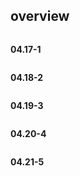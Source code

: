 ## overview

```

```

**04.17-1**
```

```
**04.18-2**
```

```
**04.19-3**
```

```
**04.20-4**
```

```
**04.21-5**
```

```
